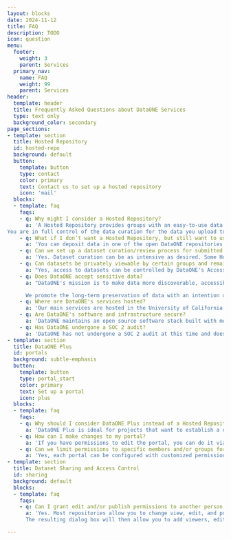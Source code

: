 ```yaml
---
layout: blocks
date: 2024-11-12
title: FAQ
description: TODO
icon: question
menu:
  footer:
    weight: 3
    parent: Services
  primary_nav:
    name: FAQ
    weight: 99
    parent: Services
header:
  template: header
  title: Frequently Asked Questions about DataONE Services
  type: text only
  background_color: secondary
page_sections:
- template: section
  title: Hosted Repository
  id: hosted-repo
  background: default
  button:
    template: button
    type: contact
    color: primary
    text: Contact us to set up a hosted repository
    icon: 'mail'
  blocks:
  - template: faq
    faqs:
    - q: Why might I consider a Hosted Repository?
      a: 'A Hosted Repository provides groups with an easy-to-use data and metadata repository, web-based submission and metadata editing, assignment of a citable DOI in your own DOI prefix, and many other features. You can deposit datasets, documents, software, and other research artifacts, and assign a DOI to each. This is all operated on our infrastructure, minimizing the time that you need to spend on maintaining and securing computing systems, and on maintaining the repository software.
You are in full control of the data curation for the data you upload to your hosted repository, and we make sure the service is stable and secure. This service is intended for institutions or projects that want to maintain a long-term repository presence.'
    - q: What if I don’t want a Hosted Repository, but still want to use DataONE to store my data?
      a: 'You can deposit data in one of the open DataONE repositories and then you can use the [DataONE Plus service](#portals) to build your own customizable data portal describing your project.  DataONE Plus provides a customizable data portal where you control the pages and content via a web form, and can present a custom catalog populated with datasets from any of the member repositories in the DataONE network.'
    - q: Can we set up a dataset curation/review process for submitted datasets?
      a: 'Yes. Dataset curation can be as intensive as desired. Some Hosted Repositories have extensive review processes, whereas others allow dataset creators to publish datasets immediately without review. Curation can involve either editing and annotating metadata records via the API, or simply checking for errors. Generally, repositories that have a curation process tend to only allow members of their curation teams to assign DOIs and make datasets public.' 
    - q: Can datasets be privately viewable by certain groups and remain publicly invisible?
      a: "Yes, access to datasets can be controlled by DataONE's Access Policy system. This access system can serve as a metadata curation and/or temporary publication embargo state prior to a wider release."
    - q: Does DataONE accept sensitive data?
      a: "DataONE's mission is to make data more discoverable, accessible, and usable. While some of our member repositories may accept sensitive data, our Hosted Repository service is not intended for highly sensitive data, such as that which is subject to: 1) statutory restrictions such as HIPAA, FERPA, or other export control restrictions, or 2) classified information or other federally designated sensitive category.

      We promote the long-term preservation of data with an intention of open data sharing. If you are unsure whether your data is appropriate for hosting, please contact [support@dataone.org](mailto:support@dataone.org) where our team members can help."
    - q: Where are DataONE's services hosted? 
      a: 'Our main services are hosted in the University of California, Santa Barbara (UCSB) [North Hall Data Center](https://it.ucsb.edu/information-technology-services/north-hall-data-center/). A second copy of the data is stored at an off-campus facility in downtown Santa Barbara, and a third copy is stored in a dark archive in the Amazon Glacier cloud storage system, primarily intended for disaster recovery. Other copies may be stored as replica objects at participating network member repositories across the world.'
    - q: Are DataONE's software and infrastructure secure?
      a: 'DataONE maintains an open source software stack built with modern security defect scanning and a defense in-depth security strategy supported by our University of California, Santa Barbara (UCSB) campus security. Our cyberinfrastructure has been reviewed by [Trusted CI](https://www.trustedci.org/), the NSF Cybersecurity Center of Excellence, to strengthen our coding standards and ensure a strong baseline of our repository software. To learn more about related security policies and documentation, please visit the [UCSB security policies](https://it.ucsb.edu/it-security-it-professionals/security-policy) page.'
    - q: Has DataONE undergone a SOC 2 audit?
      a: 'DataONE has not undergone a SOC 2 audit at this time and does not currently plan to pursue one.'
- template: section
  title: DataONE Plus
  id: portals
  background: subtle-emphasis
  button:
    template: button
    type: portal_start
    color: primary
    text: Set up a portal
    icon: plus
  blocks:
  - template: faq
    faqs:
    - q: Why should I consider DataONE Plus instead of a Hosted Repository?
      a: 'DataONE Plus is ideal for projects that want to establish a data catalog and web presence, but may be shorter-term and do not want to maintain a complete data repository.  This system provides a customizable data portal where you control the data content and web pages, and can present a custom catalog with content from any of the member repositories in the DataONE network.'
    - q: How can I make changes to my portal?
      a: 'If you have permissions to edit the portal, you can do it via our system. For a better tutorial, visit out [Portals How-To Page](https://www.dataone.org/portals-tutorial/#saving-and-editing-portals).'
    - q: Can we limit permissions to specific members and/or groups for certain portals?
      a: 'Yes, each portal can be configured with customized permissions. This includes control over which users and groups can view the portal, edit its content, and manage its permissions. For more details, visit our [Portals Tutorial](https://www.dataone.org/portals-tutorial/) or see our [FAQ answers](#sharing) below.'
- template: section
  title: Dataset Sharing and Access Control
  id: sharing
  background: default
  blocks:
  - template: faq
    faqs:
    - q: Can I grant edit and/or publish permissions to another person for my dataset?
      a: 'Yes. Most repositories allow you to change view, edit, and publish permissions to your co-authors and reviewers for each dataset you submit using their [ORCiD ID](https://orcid.org/). Those repositories that do not allow authors to change dataset permissions themselves generally have a data curation team that can. To add someone as an editor to your dataset, look for the "Share" button at the top of the file list in the metadata editor (labeled 1) and for individual files (labeled 2): ![Image with an arrow from the label 1 to the top Share button (for the entire dataset) and the label 2 with an arrow to the share button for one of the dataset files](uploads/d1-sharingtable.png)
      The resulting dialog box will then allow you to add viewers, editors, and owners using a search function (by ORCiD ID, name, email, or the name of a group of users). ![Image showing a search by ORCiD number in the access control dialog box](uploads/d1-sharingpermissions.png)'

---
```

